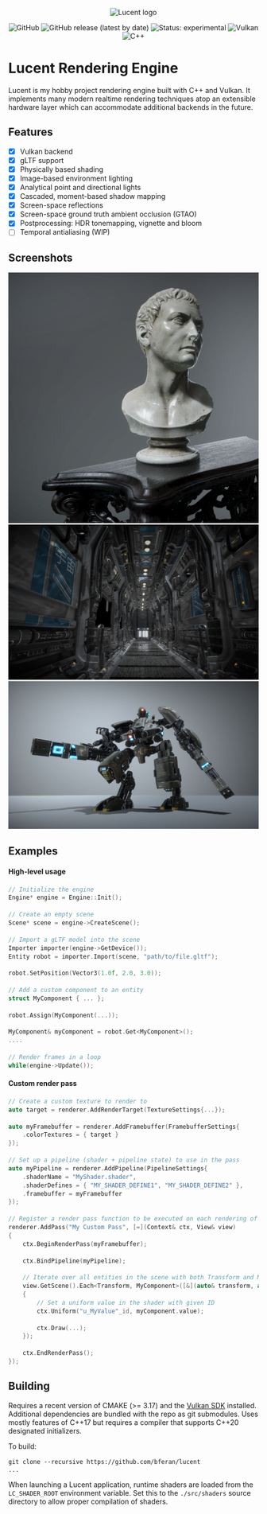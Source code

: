 <p align="center">
<img width="400" src="https://user-images.githubusercontent.com/25774113/140318368-10ecdd0a-0ea6-4a96-b3b5-aa7a540c84b5.png" alt="Lucent logo">
</p>

<p align="center">
<img alt="GitHub" src="https://img.shields.io/github/license/bferan/lucent">
<img alt="GitHub release (latest by date)" src="https://img.shields.io/github/v/release/bferan/lucent?display_name=tag">
<img alt="Status: experimental" src="https://img.shields.io/badge/status-experimental-orange">
<img alt="Vulkan" src="https://img.shields.io/badge/-Vulkan-red?logo=Vulkan&logoColor=white">
<img alt="C++" src="https://img.shields.io/badge/-C++-blue?logo=cplusplus&logoColor=white">
</p>

# Lucent Rendering Engine

Lucent is my hobby project rendering engine built with C++ and Vulkan. It implements many modern realtime rendering
techniques atop an extensible hardware layer which can accommodate additional backends in the future.

## Features

- [x] Vulkan backend
- [x] gLTF support
- [x] Physically based shading
- [x] Image-based environment lighting
- [x] Analytical point and directional lights
- [x] Cascaded, moment-based shadow mapping
- [x] Screen-space reflections
- [x] Screen-space ground truth ambient occlusion (GTAO)
- [x] Postprocessing: HDR tonemapping, vignette and bloom
- [ ] Temporal antialiasing (WIP)

## Screenshots

![Bust](https://raw.githubusercontent.com/bferan/bferan.github.io/master/assets/img/LucentBustThumb.png)
![Hall](https://raw.githubusercontent.com/bferan/bferan.github.io/master/assets/img/LucentCorridorThumb.png)
![Robot](https://raw.githubusercontent.com/bferan/bferan.github.io/master/assets/img/LucentRobotThumb.png)

## Examples

#### High-level usage

```c++
// Initialize the engine
Engine* engine = Engine::Init();

// Create an empty scene
Scene* scene = engine->CreateScene();

// Import a gLTF model into the scene
Importer importer(engine->GetDevice());
Entity robot = importer.Import(scene, "path/to/file.gltf");

robot.SetPosition(Vector3(1.0f, 2.0, 3.0));

// Add a custom component to an entity
struct MyComponent { ... };

robot.Assign(MyComponent(...));

MyComponent& myComponent = robot.Get<MyComponent>();
....

// Render frames in a loop
while(engine->Update());
```

#### Custom render pass
```c++
// Create a custom texture to render to
auto target = renderer.AddRenderTarget(TextureSettings{...});

auto myFramebuffer = renderer.AddFramebuffer(FramebufferSettings{ 
    .colorTextures = { target }
});

// Set up a pipeline (shader + pipeline state) to use in the pass
auto myPipeline = renderer.AddPipeline(PipelineSettings{ 
    .shaderName = "MyShader.shader",
    .shaderDefines = { "MY_SHADER_DEFINE1", "MY_SHADER_DEFINE2" },
    .framebuffer = myFramebuffer
});

// Register a render pass function to be executed on each rendering of the scene 
renderer.AddPass("My Custom Pass", [=](Context& ctx, View& view)
{
    ctx.BeginRenderPass(myFramebuffer);

    ctx.BindPipeline(myPipeline);
    
    // Iterate over all entities in the scene with both Transform and MyComponent
    view.GetScene().Each<Transform, MyComponent>([&](auto& transform, auto& myComponent)
    {
        // Set a uniform value in the shader with given ID
        ctx.Uniform("u_MyValue"_id, myComponent.value);
        
        ctx.Draw(...);
    });
    
    ctx.EndRenderPass();
});
```

## Building

Requires a recent version of CMAKE (>= 3.17) and the [Vulkan SDK](https://www.lunarg.com/vulkan-sdk/) installed.
Additional dependencies are bundled with the repo as git submodules. Uses mostly features of C++17 but requires a 
compiler that supports C++20 designated initializers.

To build:

```shell
git clone --recursive https://github.com/bferan/lucent
...
```

When launching a Lucent application, runtime shaders are loaded from the `LC_SHADER_ROOT` environment variable. Set this
to the `./src/shaders` source directory to allow proper compilation of shaders.


